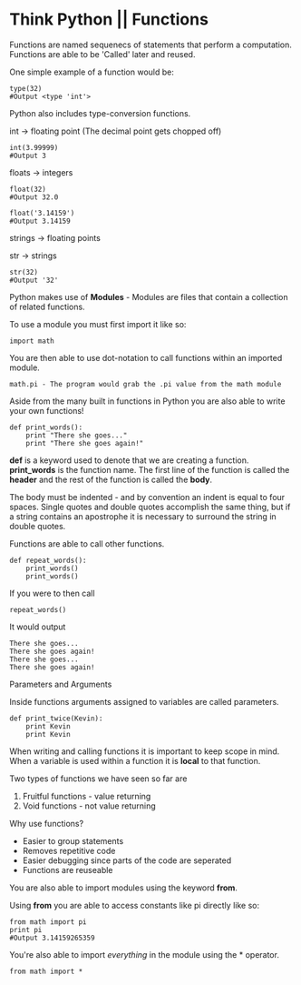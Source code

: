 Think Python || Functions
=======================

Functions are named sequenecs of statements that perform a computation.
Functions are able to be 'Called' later and reused. 

One simple example of a function would be:

```
type(32)
#Output <type 'int'>
```

Python also includes type-conversion functions.  

int -> floating point (The decimal point gets chopped off)
```
int(3.99999)
#Output 3
```
floats -> integers 
```
float(32)
#Output 32.0
```
```
float('3.14159')
#Output 3.14159
```

strings -> floating points

str -> strings 
```
str(32)
#Output '32'
```
Python makes use of **Modules** - Modules are files that contain a collection
of related functions.

To use a module you must first import it like so:
```
import math
```

You are then able to use dot-notation to call functions within an imported
module.
```
math.pi - The program would grab the .pi value from the math module 
```
Aside from the many built in functions in Python you are also able to write
your own functions!

```
def print_words():
    print "There she goes..."
    print "There she goes again!"
```
**def** is a keyword used to denote that we are creating a function.
**print_words** is the function name.  The first line of the function is called
the **header** and the rest of the function is called the **body**.

The body must be indented - and by convention an indent is equal to four
spaces.  Single quotes and double quotes accomplish the same thing, but if a
string contains an apostrophe it is necessary to surround the string in double
quotes.  

Functions are able to call other functions.

```
def repeat_words():
    print_words()
    print_words()
```

If you were to then call 
```
repeat_words()
```
It would output 

```
There she goes...
There she goes again!
There she goes...
There she goes again!
```

Parameters and Arguments 

Inside functions arguments assigned to variables are called parameters.

```
def print_twice(Kevin):
    print Kevin
    print Kevin
```

When writing and calling functions it is important to keep scope in mind.  When
a variable is used within a function it is **local** to that function.

Two types of functions we have seen so far are
1. Fruitful functions - value returning 
2. Void functions - not value returning 

Why use functions?
* Easier to group statements
* Removes repetitive code 
* Easier debugging since parts of the code are seperated
* Functions are reuseable

You are also able to import modules using the keyword **from**.

Using **from** you are able to access constants like pi directly like so:
```
from math import pi
print pi
#Output 3.14159265359
```

You're also able to import _everything_ in the module using the * operator.
```
from math import *
```


    

























